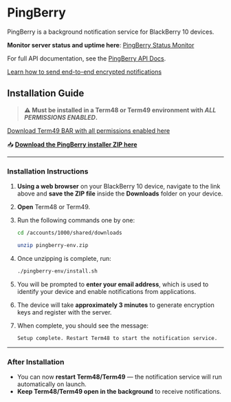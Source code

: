 # PingBerry
PingBerry is a background notification service for BlackBerry 10 devices.

**Monitor server status and uptime here**: [PingBerry Status Monitor](https://status.pingberry.xyz)

For full API documentation, see the [PingBerry API Docs](docs/api-docs.md).

[Learn how to send end-to-end encrypted notifications](docs/self-encrypted-notifications.md)

## Installation Guide

> **⚠️ Must be installed in a Term48 or Term49 environment with _ALL PERMISSIONS ENABLED_.**

[Download Term49 BAR with all permissions enabled here](https://github.com/BerryFarm/Term49/releases/download/0.4.1.8/Term49-0.4.1.8.bar)

📥 **[Download the PingBerry installer ZIP here](https://github.com/andreytakhtamirov/pingberry/releases/latest/download/pingberry-env.zip
)**  

---

### Installation Instructions

1. **Using a web browser** on your BlackBerry 10 device, navigate to the link above and **save the ZIP file** inside the **Downloads** folder on your device.

2. **Open** Term48 or Term49.

3. Run the following commands one by one:

    ```sh
    cd /accounts/1000/shared/downloads

    unzip pingberry-env.zip
    ```

4. Once unzipping is complete, run:

    ```sh
    ./pingberry-env/install.sh
    ```

5. You will be prompted to **enter your email address**, which is used to identify your device and enable notifications from applications.

6. The device will take **approximately 3 minutes** to generate encryption keys and register with the server.

7. When complete, you should see the message:

    ```
    Setup complete. Restart Term48 to start the notification service.
    ```

---

### After Installation

- You can now **restart Term48/Term49** — the notification service will run automatically on launch.
- **Keep Term48/Term49 open in the background** to receive notifications.
